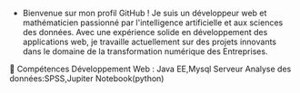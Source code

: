 - Bienvenue sur mon profil GitHub ! Je suis un développeur web et mathématicien passionné par l'intelligence artificielle et aux sciences des données. Avec une expérience solide en développement des applications web, je travaille actuellement sur des projets innovants dans le domaine de la transformation numérique des Entreprises.

🎯 Compétences
Développement Web : Java EE,Mysql Serveur
Analyse des données:SPSS,Jupiter Notebook(python)

<!---
otshudiakoy/otshudiakoy is a ✨ special ✨ repository because its `README.md` (this file) appears on your GitHub profile.
You can click the Preview link to take a look at your changes.
--->
